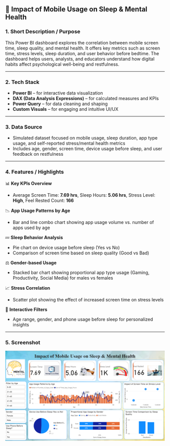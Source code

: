 
## 🧠 Impact of Mobile Usage on Sleep & Mental Health

### 1. **Short Description / Purpose**

This Power BI dashboard explores the correlation between mobile screen time, sleep quality, and mental health. It offers key metrics such as screen time, stress levels, sleep duration, and user behavior before bedtime. The dashboard helps users, analysts, and educators understand how digital habits affect psychological well-being and restfulness.

---

### 2. **Tech Stack**

* **Power BI** – for interactive data visualization  
* **DAX (Data Analysis Expressions)** – for calculated measures and KPIs  
* **Power Query** – for data cleaning and shaping  
* **Custom Visuals** – for engaging and intuitive UI/UX

---

### 3. **Data Source**

* Simulated dataset focused on mobile usage, sleep duration, app type usage, and self-reported stress/mental health metrics  
* Includes age, gender, screen time, device usage before sleep, and user feedback on restfulness  

---

### 4. **Features / Highlights**

📊 **Key KPIs Overview**

* Average Screen Time: **7.69 hrs**, Sleep Hours: **5.06 hrs**, Stress Level: **High**, Feel Rested Count: **166**

📉 **App Usage Patterns by Age**

* Bar and line combo chart showing app usage volume vs. number of apps used by age

💤 **Sleep Behavior Analysis**

* Pie chart on device usage before sleep (Yes vs No)  
* Comparison of screen time based on sleep quality (Good vs Bad)

⚖️ **Gender-based Usage**

* Stacked bar chart showing proportional app type usage (Gaming, Productivity, Social Media) for males vs females

📈 **Stress Correlation**

* Scatter plot showing the effect of increased screen time on stress levels

🧩 **Interactive Filters**

* Age range, gender, and phone usage before sleep for personalized insights

---

### 5. **Screenshot**

![Dashboard Preview](Dashboard%20pic.png)
